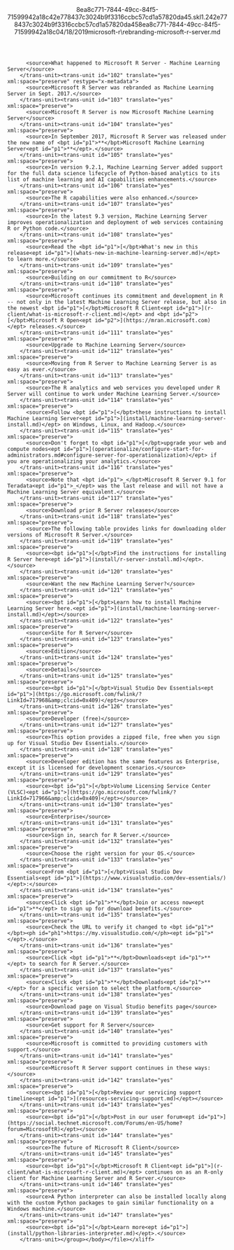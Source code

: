 <?xml version="1.0"?><xliff version="1.2" xmlns="urn:oasis:names:tc:xliff:document:1.2" xmlns:xsi="http://www.w3.org/2001/XMLSchema-instance" xsi:schemaLocation="urn:oasis:names:tc:xliff:document:1.2 xliff-core-1.2-transitional.xsd"><file datatype="xml" original="rebranding-microsoft-r-server.md" source-language="en-US" target-language="en-US"><header><tool tool-id="mdxliff" tool-name="mdxliff" tool-version="1.0-d1654b2" tool-company="Microsoft" /><xliffext:skl_file_name xmlns:xliffext="urn:microsoft:content:schema:xliffextensions">8ea8c771-7844-49cc-84f5-71599942a18c42e778437c3024b9f3316ccbc57cd1a57820da45.skl</xliffext:skl_file_name><xliffext:version xmlns:xliffext="urn:microsoft:content:schema:xliffextensions">1.2</xliffext:version><xliffext:ms.openlocfilehash xmlns:xliffext="urn:microsoft:content:schema:xliffextensions">42e778437c3024b9f3316ccbc57cd1a57820da45</xliffext:ms.openlocfilehash><xliffext:ms.sourcegitcommit xmlns:xliffext="urn:microsoft:content:schema:xliffextensions">8ea8c771-7844-49cc-84f5-71599942a18c</xliffext:ms.sourcegitcommit><xliffext:ms.lasthandoff xmlns:xliffext="urn:microsoft:content:schema:xliffextensions">04/18/2019</xliffext:ms.lasthandoff><xliffext:ms.openlocfilepath xmlns:xliffext="urn:microsoft:content:schema:xliffextensions">microsoft-r\rebranding-microsoft-r-server.md</xliffext:ms.openlocfilepath></header><body><group id="content" extype="content"><trans-unit id="101" translate="yes" xml:space="preserve" restype="x-metadata">
          <source>What happened to Microsoft R Server - Machine Learning Server</source>
        </trans-unit><trans-unit id="102" translate="yes" xml:space="preserve" restype="x-metadata">
          <source>Microsoft R Server was rebranded as Machine Learning Server in Sept. 2017.</source>
        </trans-unit><trans-unit id="103" translate="yes" xml:space="preserve">
          <source>Microsoft R Server is now Microsoft Machine Learning Server</source>
        </trans-unit><trans-unit id="104" translate="yes" xml:space="preserve">
          <source>In September 2017, Microsoft R Server was released under the new name of <bpt id="p1">**</bpt>Microsoft Machine Learning Server<ept id="p1">**</ept>.</source>
        </trans-unit><trans-unit id="105" translate="yes" xml:space="preserve">
          <source>In version 9.2.1, Machine Learning Server added support for the full data science lifecycle of Python-based analytics to its list of machine learning and AI capabilities enhancements.</source>
        </trans-unit><trans-unit id="106" translate="yes" xml:space="preserve">
          <source>The R capabilities were also enhanced.</source>
        </trans-unit><trans-unit id="107" translate="yes" xml:space="preserve">
          <source>In the latest 9.3 version, Machine Learning Server improves operationalization and deployment of web services containing R or Python code.</source>
        </trans-unit><trans-unit id="108" translate="yes" xml:space="preserve">
          <source>Read the <bpt id="p1">[</bpt>What's new in this release<ept id="p1">](whats-new-in-machine-learning-server.md)</ept> to learn more.</source>
        </trans-unit><trans-unit id="109" translate="yes" xml:space="preserve">
          <source>Building on our commitment to R</source>
        </trans-unit><trans-unit id="110" translate="yes" xml:space="preserve">
          <source>Microsoft continues its commitment and development in R -- not only in the latest Machine Learning Server release, but also in the newest <bpt id="p1">[</bpt>Microsoft R Client<ept id="p1">](r-client/what-is-microsoft-r-client.md)</ept> and <bpt id="p2">[</bpt>Microsoft R Open<ept id="p2">](https://mran.microsoft.com)</ept> releases.</source>
        </trans-unit><trans-unit id="111" translate="yes" xml:space="preserve">
          <source>Upgrade to Machine Learning Server</source>
        </trans-unit><trans-unit id="112" translate="yes" xml:space="preserve">
          <source>Moving from R Server to Machine Learning Server is as easy as ever.</source>
        </trans-unit><trans-unit id="113" translate="yes" xml:space="preserve">
          <source>The R analytics and web services you developed under R Server will continue to work under Machine Learning Server.</source>
        </trans-unit><trans-unit id="114" translate="yes" xml:space="preserve">
          <source>Follow <bpt id="p1">[</bpt>these instructions to install Machine Learning Server<ept id="p1">](install/machine-learning-server-install.md)</ept> on Windows, Linux, and Hadoop.</source>
        </trans-unit><trans-unit id="115" translate="yes" xml:space="preserve">
          <source>Don't forget to <bpt id="p1">[</bpt>upgrade your web and compute nodes<ept id="p1">](operationalize/configure-start-for-administrators.md#configure-server-for-operationalization)</ept> if you are operationalizing your analytics.</source>
        </trans-unit><trans-unit id="116" translate="yes" xml:space="preserve">
          <source>Note that <bpt id="p1">_</bpt>Microsoft R Server 9.1 for Teradata<ept id="p1">_</ept> was the last release and will not have a Machine Learning Server equivalent.</source>
        </trans-unit><trans-unit id="117" translate="yes" xml:space="preserve">
          <source>Download prior R Server releases</source>
        </trans-unit><trans-unit id="118" translate="yes" xml:space="preserve">
          <source>The following table provides links for downloading older versions of Microsoft R Server.</source>
        </trans-unit><trans-unit id="119" translate="yes" xml:space="preserve">
          <source><bpt id="p1">[</bpt>Find the instructions for installing R Server here<ept id="p1">](install/r-server-install.md)</ept>.</source>
        </trans-unit><trans-unit id="120" translate="yes" xml:space="preserve">
          <source>Want the new Machine Learning Server?</source>
        </trans-unit><trans-unit id="121" translate="yes" xml:space="preserve">
          <source><bpt id="p1">[</bpt>Learn how to install Machine Learning Server here.<ept id="p1">](install/machine-learning-server-install.md)</ept></source>
        </trans-unit><trans-unit id="122" translate="yes" xml:space="preserve">
          <source>Site for R Server</source>
        </trans-unit><trans-unit id="123" translate="yes" xml:space="preserve">
          <source>Edition</source>
        </trans-unit><trans-unit id="124" translate="yes" xml:space="preserve">
          <source>Details</source>
        </trans-unit><trans-unit id="125" translate="yes" xml:space="preserve">
          <source><bpt id="p1">[</bpt>Visual Studio Dev Essentials<ept id="p1">](https://go.microsoft.com/fwlink/?LinkId=717968&amp;clcid=0x409)</ept></source>
        </trans-unit><trans-unit id="126" translate="yes" xml:space="preserve">
          <source>Developer (free)</source>
        </trans-unit><trans-unit id="127" translate="yes" xml:space="preserve">
          <source>This option provides a zipped file, free when you sign up for Visual Studio Dev Essentials.</source>
        </trans-unit><trans-unit id="128" translate="yes" xml:space="preserve">
          <source>Developer edition has the same features as Enterprise, except it is licensed for development scenarios.</source>
        </trans-unit><trans-unit id="129" translate="yes" xml:space="preserve">
          <source><bpt id="p1">[</bpt>Volume Licensing Service Center (VLSC)<ept id="p1">](https://go.microsoft.com/fwlink/?LinkId=717966&amp;clcid=0x409)</ept></source>
        </trans-unit><trans-unit id="130" translate="yes" xml:space="preserve">
          <source>Enterprise</source>
        </trans-unit><trans-unit id="131" translate="yes" xml:space="preserve">
          <source>Sign in, search for R Server.</source>
        </trans-unit><trans-unit id="132" translate="yes" xml:space="preserve">
          <source>Choose the right version for your OS.</source>
        </trans-unit><trans-unit id="133" translate="yes" xml:space="preserve">
          <source>From <bpt id="p1">[</bpt>Visual Studio Dev Essentials<ept id="p1">](https://www.visualstudio.com/dev-essentials/)</ept>:</source>
        </trans-unit><trans-unit id="134" translate="yes" xml:space="preserve">
          <source>Click <bpt id="p1">**</bpt>Join or access now<ept id="p1">**</ept> to sign up for download benefits.</source>
        </trans-unit><trans-unit id="135" translate="yes" xml:space="preserve">
          <source>Check the URL to verify it changed to <bpt id="p1">*</bpt><ph id="ph1">https://my.visualstudio.com/</ph><ept id="p1">*</ept>.</source>
        </trans-unit><trans-unit id="136" translate="yes" xml:space="preserve">
          <source>Click <bpt id="p1">**</bpt>Downloads<ept id="p1">**</ept> to search for R Server.</source>
        </trans-unit><trans-unit id="137" translate="yes" xml:space="preserve">
          <source>Click <bpt id="p1">**</bpt>Downloads<ept id="p1">**</ept> for a specific version to select the platform.</source>
        </trans-unit><trans-unit id="138" translate="yes" xml:space="preserve">
          <source>Download page on Visual Studio benefits page</source>
        </trans-unit><trans-unit id="139" translate="yes" xml:space="preserve">
          <source>Get support for R Server</source>
        </trans-unit><trans-unit id="140" translate="yes" xml:space="preserve">
          <source>Microsoft is committed to providing customers with support.</source>
        </trans-unit><trans-unit id="141" translate="yes" xml:space="preserve">
          <source>Microsoft R Server support continues in these ways:</source>
        </trans-unit><trans-unit id="142" translate="yes" xml:space="preserve">
          <source><bpt id="p1">[</bpt>Review our servicing support timeline<ept id="p1">](resources-servicing-support.md)</ept></source>
        </trans-unit><trans-unit id="143" translate="yes" xml:space="preserve">
          <source><bpt id="p1">[</bpt>Post in our user forum<ept id="p1">](https://social.technet.microsoft.com/Forums/en-US/home?forum=MicrosoftR)</ept></source>
        </trans-unit><trans-unit id="144" translate="yes" xml:space="preserve">
          <source>The future of Microsoft R Client</source>
        </trans-unit><trans-unit id="145" translate="yes" xml:space="preserve">
          <source><bpt id="p1">[</bpt>Microsoft R Client<ept id="p1">](r-client/what-is-microsoft-r-client.md)</ept> continues on as an R-only client for Machine Learning Server and R Server.</source>
        </trans-unit><trans-unit id="146" translate="yes" xml:space="preserve">
          <source>A Python interpreter can also be installed locally along with the custom Python packages to gain similar functionality on a Windows machine.</source>
        </trans-unit><trans-unit id="147" translate="yes" xml:space="preserve">
          <source><bpt id="p1">[</bpt>Learn more<ept id="p1">](install/python-libraries-interpreter.md)</ept>.</source>
        </trans-unit></group></body></file></xliff>